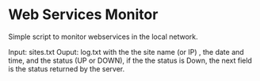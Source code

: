 # Web Services Monitor
Simple script to monitor webservices in the local network.

Input: sites.txt
Ouput: log.txt with the the site name (or IP) , the date and time, and the status (UP or DOWN), if the the status is Down, the next field is the status returned by the server.

